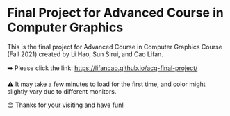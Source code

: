 # Final Project for Advanced Course in Computer Graphics

This is the final project for Advanced Course in Computer Graphics Course (Fall 2021) created by Li Hao, Sun Sirui, and Cao Lifan.

➡️ Please click the link: https://lifancao.github.io/acg-final-project/

⚠️ It may take a few minutes to load for the first time, and color might slightly vary due to different monitors.

😊 Thanks for your visiting and have fun!
